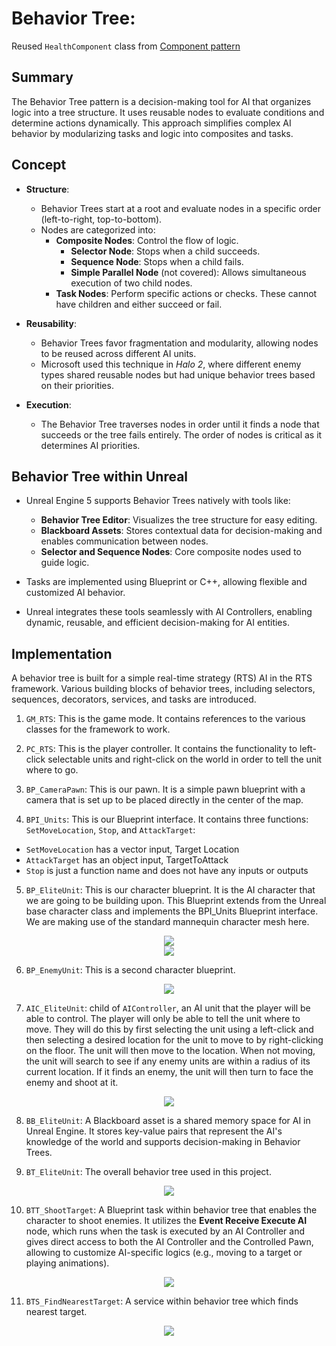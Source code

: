 # Behavior Tree:

Reused `HealthComponent` class from [Component pattern](https://github.com/Yunxiang-Li/Unreal5_GameProgrammingPatterns/tree/main/Component)

## Summary
The Behavior Tree pattern is a decision-making tool for AI that organizes logic into a tree structure. It uses reusable nodes to evaluate conditions and determine actions dynamically. This approach simplifies complex AI behavior by modularizing tasks and logic into composites and tasks.

## Concept
- **Structure**:
  - Behavior Trees start at a root and evaluate nodes in a specific order (left-to-right, top-to-bottom).
  - Nodes are categorized into:
    - **Composite Nodes**: Control the flow of logic.
      - **Selector Node**: Stops when a child succeeds.
      - **Sequence Node**: Stops when a child fails.
      - **Simple Parallel Node** (not covered): Allows simultaneous execution of two child nodes.
    - **Task Nodes**: Perform specific actions or checks. These cannot have children and either succeed or fail.

- **Reusability**:
  - Behavior Trees favor fragmentation and modularity, allowing nodes to be reused across different AI units.
  - Microsoft used this technique in *Halo 2*, where different enemy types shared reusable nodes but had unique behavior trees based on their priorities.

- **Execution**:
  - The Behavior Tree traverses nodes in order until it finds a node that succeeds or the tree fails entirely. The order of nodes is critical as it determines AI priorities.

## Behavior Tree within Unreal
- Unreal Engine 5 supports Behavior Trees natively with tools like:
  - **Behavior Tree Editor**: Visualizes the tree structure for easy editing.
  - **Blackboard Assets**: Stores contextual data for decision-making and enables communication between nodes.
  - **Selector and Sequence Nodes**: Core composite nodes used to guide logic.
  
- Tasks are implemented using Blueprint or C++, allowing flexible and customized AI behavior.
- Unreal integrates these tools seamlessly with AI Controllers, enabling dynamic, reusable, and efficient decision-making for AI entities.


## Implementation

A behavior tree is built for a simple real-time strategy (RTS) AI in the RTS framework.
Various building blocks of behavior trees, including selectors, sequences, decorators, services, and tasks are introduced.

1. `GM_RTS`: This is the game mode. It contains references to the various classes for the framework
to work.

2. `PC_RTS`: This is the player controller. It contains the functionality to left-click selectable units and right-click on the world in order to tell the unit where to go.

3. `BP_CameraPawn`: This is our pawn. It is a simple pawn blueprint with a camera that is set up to be placed directly in the center of the map.

4. `BPI_Units`: This is our Blueprint interface. It contains three functions: `SetMoveLocation`, `Stop`, and `AttackTarget`:
- `SetMoveLocation` has a vector input, Target Location
- `AttackTarget` has an object input, TargetToAttack
- `Stop` is just a function name and does not have any inputs or outputs

5. `BP_EliteUnit`: This is our character blueprint. It is the AI character that we are going to be building upon. This Blueprint extends from the Unreal base character class and implements the BPI_Units Blueprint interface. We are making use of the standard mannequin character mesh here.<br>
<div align="center"> <img src="https://github.com/Yunxiang-Li/Unreal5_GameProgrammingPatterns/blob/main/Screenshots/BP_EliteUnit_One.png"/> </div>
<div align="center"> <img src="https://github.com/Yunxiang-Li/Unreal5_GameProgrammingPatterns/blob/main/Screenshots/BP_EliteUnit_Two.png"/> </div>

6. `BP_EnemyUnit`: This is a second character blueprint.<br>
<div align="center"> <img src="https://github.com/Yunxiang-Li/Unreal5_GameProgrammingPatterns/blob/main/Screenshots/BP_EnemyUnit.png"/> </div>

7. `AIC_EliteUnit`: child of `AIController`, an AI unit that the player will be able to control. The player will only be able to tell the unit where to move. They will do this by first selecting the unit using a left-click and then
selecting a desired location for the unit to move to by right-clicking on the floor. The unit will then move to the location. When not moving, the unit will search to see if any enemy units are within a radius of its current location. If it finds an enemy, the unit will then turn to face the enemy and shoot at it.<br>
<div align="center"> <img src="https://github.com/Yunxiang-Li/Unreal5_GameProgrammingPatterns/blob/main/Screenshots/AIC_EliteUnit.png"/> </div>

8. `BB_EliteUnit`: A Blackboard asset is a shared memory space for AI in Unreal Engine. It stores key-value pairs that represent the AI's knowledge of the world and supports decision-making in Behavior Trees.

9. `BT_EliteUnit`: The overall behavior tree used in this project.<br>
<div align="center"> <img src="https://github.com/Yunxiang-Li/Unreal5_GameProgrammingPatterns/blob/main/Screenshots/BT_EliteUnit.png"/> </div>

10. `BTT_ShootTarget`: A Blueprint task within behavior tree that enables the character to shoot enemies. It utilizes the **Event Receive Execute AI** node, which runs when the task is executed by an AI Controller and gives direct access to both the AI Controller and the Controlled Pawn, allowing to customize AI-specific logics (e.g., moving to a target or playing animations).<br>
<div align="center"> <img src="https://github.com/Yunxiang-Li/Unreal5_GameProgrammingPatterns/blob/main/Screenshots/BTT_ShootTarget.png"/> </div>

11. `BTS_FindNearestTarget`: A service within behavior tree which finds nearest target.<br>
<div align="center"> <img src="https://github.com/Yunxiang-Li/Unreal5_GameProgrammingPatterns/blob/main/Screenshots/BTS_FindNearestTarget.png"/> </div>
